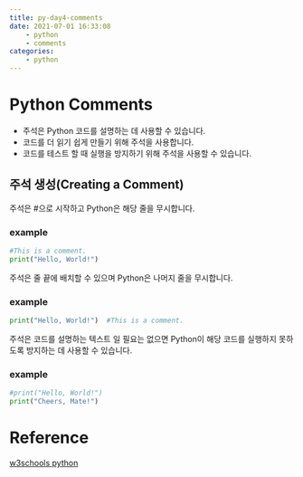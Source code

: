 ```yaml
---
title: py-day4-comments
date: 2021-07-01 16:33:08
    - python 
    - comments
categories: 
    - python
---
```


# Python Comments
- 주석은 Python 코드를 설명하는 데 사용할 수 있습니다. 
- 코드를 더 읽기 쉽게 만들기 위해 주석을 사용합니다. 
- 코드를 테스트 할 때 실행을 방지하기 위해 주석을 사용할 수 있습니다. 

## 주석 생성(Creating a Comment)
주석은 #으로 시작하고 Python은 해당 줄을 무시합니다.
### example
``` python
#This is a comment.
print("Hello, World!")
```

주석은 줄 끝에 배치할 수 있으며 Python은 나머지 줄을 무시합니다.
### example
``` python
print("Hello, World!")  #This is a comment.
```

주석은 코드를 설명하는 텍스트 일 필요는 없으면 Python이 해당 코드를 실행하지 못하도록 방지하는 데 사용할 수 있습니다.
### example
``` python
#print("Hello, World!")
print("Cheers, Mate!")
```

# Reference
[w3schools python](https://www.w3schools.com/python/python_syntax.asp)